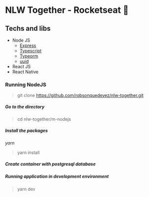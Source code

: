 # NLW Together - Rocketseat :rocket:

## Techs and libs

- Node JS
    - [Express](https://expressjs.com/pt-br/)
    - [Typescript](https://www.typescriptlang.org/)
    - [Typeorm](https://typeorm.io/#/)
    - [uuid](https://www.npmjs.com/package/uuid)
- React JS
- React Native

### Running NodeJS

> git clone https://github.com/robsonquedevez/nlw-together.git

##### Go to the directory

> cd nlw-together/m-nodejs

##### Install the packages

_yarn_

> yarn install


##### Create container with postgresql database

##### Running application in development environment

> yarn dev
